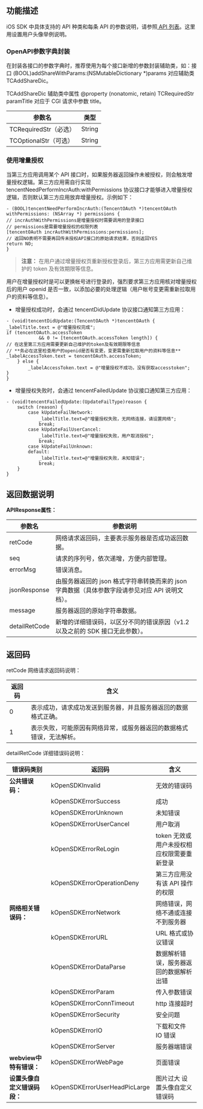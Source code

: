 
## 功能描述
iOS SDK 中具体支持的 API 种类和每条 API 的参数说明，请参照[ API 列表](http://wiki.connect.qq.com/api%E5%88%97%E8%A1%A8)。这里用设置用户头像举例说明。

### OpenAPI参数字典封装

在封装各接口的参数字典时，推荐使用为每个接口新增的参数封装辅助类，如：接口 (BOOL)addShareWithParams:(NSMutableDictionary *)params 对应辅助类 TCAddShareDic。

TCAddShareDic 辅助类中属性 @property (nonatomic, retain) TCRequiredStr paramTitle 对应于 CGI 请求中参数 title。

| 参数名 |  类型 |
|---------|---------|
| TCRequiredStr（必选） | String |
| TCOptionalStr（可选） | String |

### 使用增量授权

当第三方应用调用某个 API 接口时，如果服务器返回操作未被授权，则会触发增量授权逻辑。第三方应用需自行实现 tencentNeedPerformIncrAuth:withPermissions 协议接口才能够进入增量授权逻辑，否则默认第三方应用放弃增量授权。示例如下：

```
- (BOOL)tencentNeedPerformIncrAuth:(TencentOAuth *)tencentOAuth withPermissions: (NSArray *) permissions {
// incrAuthWithPermissions是增量授权时需要调用的登录接口
// permissions是需要增量授权的权限列表
[tencentOAuth incrAuthWithPermissions:permissions];
// 返回NO表明不需要再回传未授权API接口的原始请求结果，否则返回YES
return NO; 
}
```

>**注意：**
>在用户通过增量授权页重新授权登录后，第三方应用需更新自己维护的 token 及有效期限等信息。

用户在增量授权时是可以更换帐号进行登录的，强烈要求第三方应用核对增量授权后的用户 openid 是否一致，以添加必要的处理逻辑（用户帐号变更需重新拉取用户的资料等信息）。
- 增量授权成功时，会通过 tencentDidUpdate 协议接口通知第三方应用：

```
- (void)tencentDidUpdate:(TencentOAuth *)tencentOAuth {
_labelTitle.text = @"增量授权完成";
if (tencentOAuth.accessToken
            && 0 != [tencentOAuth.accessToken length]) {
// 在这里第三方应用需要更新自己维护的token及有效期限等信息
// **务必在这里检查用户的openid是否有变更，变更需重新拉取用户的资料等信息**
_labelAccessToken.text = tencentOAuth.accessToken;
    } else {
        _labelAccessToken.text = @"增量授权不成功，没有获取accesstoken";
}
}
```
- 增量授权失败时，会通过 tencentFailedUpdate 协议接口通知第三方应用：

```
- (void)tencentFailedUpdate:(UpdateFailType)reason {
    switch (reason) {
        case kUpdateFailNetwork:
            _labelTitle.text=@"增量授权失败，无网络连接，请设置网络";
            break;
        case kUpdateFailUserCancel:
            _labelTitle.text=@"增量授权失败，用户取消授权";
            break;
        case kUpdateFailUnknown:
        default:
            _labelTitle.text=@"增量授权失败，未知错误";
            break;
    }
}
```

## 返回数据说明

**APIResponse属性：**

|参数名 | 参数说明 | 
|---------|---------|
| retCode | 网络请求返回码，主要表示服务器是否成功返回数据。 | 
| seq | 请求的序列号，依次递增，方便内部管理。 | 
| errorMsg | 错误消息。 | 
| jsonResponse | 由服务器返回的 json 格式字符串转换而来的 json 字典数据（具体参数字段请参见对应 API 说明文档）。 | 
| message | 服务器返回的原始字符串数据。 | 
| detailRetCode |新增的详细错误码，以区分不同的错误原因（v1.2 以及之前的 SDK 接口无此参数）。 | 

## 返回码

retCode 网络请求返回码说明：

| 返回码 | 含义 | 
|---------|---------|
| 0 | 表示成功，请求成功发送到服务器，并且服务器返回的数据格式正确。 |
| 1 | 表示失败，可能原因有网络异常，或服务器返回的数据格式错误，无法解析。 |

detailRetCode 详细错误码说明：

| 错误码类别 | 返回码 | 含义 | 
|---------|---------|---------|
|**公共错误码：**| kOpenSDKInvalid | 无效的错误码 | 
|| kOpenSDKErrorSuccess| 成功 | 
||kOpenSDKErrorUnknown | 未知错误 | 
|| kOpenSDKErrorUserCancel | 用户取消 | 
||kOpenSDKErrorReLogin | token 无效或用户未授权相应权限需要重新登录 | 
|| kOpenSDKErrorOperationDeny | 第三方应用没有该 API 操作的权限 |
|**网络相关错误码：**| kOpenSDKErrorNetwork | 网络错误，网络不通或连接不到服务器 |
|| kOpenSDKErrorURL | URL 格式或协议错误 |
|| kOpenSDKErrorDataParse | 数据解析错误，服务器返回的数据解析出错 |
|| kOpenSDKErrorParam | 传入参数错误 |
|| kOpenSDKErrorConnTimeout | http 连接超时 |
|| kOpenSDKErrorSecurity | 安全问题 |
|| kOpenSDKErrorIO | 下载和文件 IO 错误 |
||kOpenSDKErrorServer | 服务器端错误 |
|**webview中特有错误：**|kOpenSDKErrorWebPage | 页面错误 |
|**设置头像自定义错误码段：**|kOpenSDKErrorUserHeadPicLarge | 图片过大 设置头像自定义错误码 |

